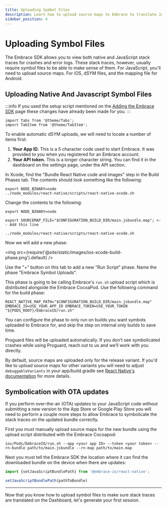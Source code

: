 ```yaml
---
title: Uploading Symbol Files
description: Learn how to upload source maps to Embrace to translate JavaScript stack traces for your React Native application
sidebar_position: 4
---
```


# Uploading Symbol Files

The Embrace SDK allows you to view both native and JavaScript stack traces for crashes and error logs.
These stack traces, however, usually require symbol files to be able to make sense of them.
For JavaScript, you'll need to upload source maps. For iOS, dSYM files, and the mapping file for Android. 

## Uploading Native And Javascript Symbol Files

:::info
If you used the setup script mentioned on the [Adding the Embrace SDK](/react-native/integration/add-embrace-sdk) page these changes have already been made for you.
:::

```mdx-code-block
import Tabs from '@theme/Tabs';
import TabItem from '@theme/TabItem';
```

<Tabs groupId="platform" queryString="platform">
<TabItem value="ios" label="iOS">

To enable automatic dSYM uploads, we will need to locate a number of items first:

1. **Your App ID.** This is a 5 character code used to start Embrace. It was provided to you when you registered for an Embrace account.
2. **Your API token.** This is a longer character string. You can find it in the dashboard on the settings page, under the API section.

In Xcode, find the "Bundle React Native code and images" step in the Build Phases tab.
The contents should look something like the following:

```shell-session
export NODE_BINARY=node
../node_modules/react-native/scripts/react-native-xcode.sh
```

Change the contents to the following:

```shell-session
export NODE_BINARY=node

export SOURCEMAP_FILE="$CONFIGURATION_BUILD_DIR/main.jsbundle.map"; <-- Add this line

../node_modules/react-native/scripts/react-native-xcode.sh
```

Now we will add a new phase:

<img src={require('@site/static/images/ios-xcode-build-phase.png').default} />

Use the "+" button on this tab to add a new "Run Script" phase. Name the phase "Embrace Symbol Uploads".

This phase is going to be calling Embrace's `run.sh` upload script which is distributed alongside the Embrace CocoaPod.
Use the following command for the build phase:

```shell
REACT_NATIVE_MAP_PATH="$CONFIGURATION_BUILD_DIR/main.jsbundle.map" EMBRACE_ID=USE_YOUR_APP_ID EMBRACE_TOKEN=USE_YOUR_TOKEN "${PODS_ROOT}/EmbraceIO/run.sh"
```

You can configure the phase to only run on builds you want symbols uploaded to Embrace for, and skip the step on internal
only builds to save time.


</TabItem>
<TabItem value="android" label="Android">
Proguard files will be uploaded automatically. If you don’t see symbolicated crashes while using Proguard, reach out to
us and we’ll work with you directly.

By default, source maps are uploaded only for the release variant. If you'd like to upload source maps for other
variants you will need to adjust `debuggableVariants` in your app/build.gradle see [React Native's documentation](https://reactnative.dev/docs/react-native-gradle-plugin#debuggablevariants)
for more details.

</TabItem>
</Tabs>

## Symbolication with OTA updates

If you perform over-the-air (OTA) updates to your JavaScript code without submitting a new version to the App Store or
Google Play Store you will need to perform a couple more steps to allow Embrace to symbolicate the stack traces on the
updated bundle correctly.

First you must manually upload source maps for the new bundle using the upload script distributed with the Embrace Cocoapod:

```shell
ios/Pods/EmbraceIO/run.sh --app <your app ID> --token <your token> --rn-bundle path/to/main.jsbundle --rn-map path/to/main.map
```

Next you must tell the Embrace SDK the location where it can find the downloaded bundle on the device when there are updates:

```javascript
import {setJavaScriptBundlePath} from '@embrace-io/react-native';

setJavaScriptBundlePath(pathToBundle)
```

---

Now that you know how to upload symbol files to make sure stack traces are translated on the Dashboard, let's generate your first session.  
